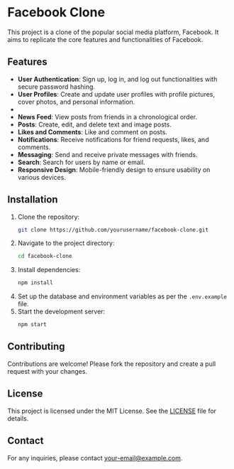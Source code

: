 # Facebook Clone

This project is a clone of the popular social media platform, Facebook. It aims to replicate the core features and functionalities of Facebook.

## Features

- **User Authentication**: Sign up, log in, and log out functionalities with secure password hashing.
- **User Profiles**: Create and update user profiles with profile pictures, cover photos, and personal information.
-
- **News Feed**: View posts from friends in a chronological order.
- **Posts**: Create, edit, and delete text and image posts.
- **Likes and Comments**: Like and comment on posts.
- **Notifications**: Receive notifications for friend requests, likes, and comments.
- **Messaging**: Send and receive private messages with friends.
- **Search**: Search for users by name or email.
- **Responsive Design**: Mobile-friendly design to ensure usability on various devices.

## Installation

1. Clone the repository:
   ```bash
   git clone https://github.com/yourusername/facebook-clone.git
   ```
2. Navigate to the project directory:
   ```bash
   cd facebook-clone
   ```
3. Install dependencies:
   ```bash
   npm install
   ```
4. Set up the database and environment variables as per the `.env.example` file.
5. Start the development server:
   ```bash
   npm start
   ```

## Contributing

Contributions are welcome! Please fork the repository and create a pull request with your changes.

## License

This project is licensed under the MIT License. See the [LICENSE](LICENSE) file for details.

## Contact

For any inquiries, please contact [your-email@example.com](mailto:your-email@example.com).
